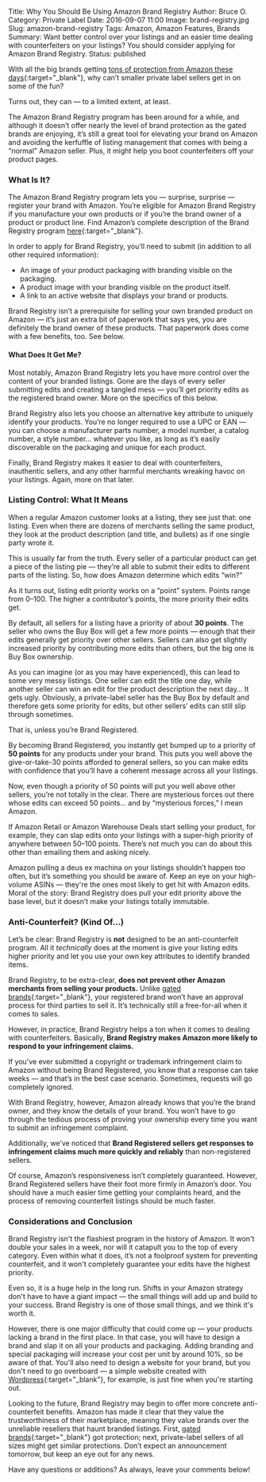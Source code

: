Title: Why You Should Be Using Amazon Brand Registry
Author: Bruce O.
Category: Private Label
Date: 2016-09-07 11:00
Image: brand-registry.jpg
Slug: amazon-brand-registry
Tags: Amazon, Amazon Features, Brands
Summary: Want better control over your listings and an easier time dealing with counterfeiters on your listings? You should consider applying for Amazon Brand Registry.
Status: published

With all the big brands getting [tons of protection from Amazon these days](https://efficientera.com/blog/2016/09/amazon-brand-gating.html){:target="_blank"}, why can’t smaller private label sellers get in on some of the fun?

Turns out, they can — to a limited extent, at least.

The Amazon Brand Registry program has been around for a while, and although it doesn’t offer nearly the level of brand protection as the gated brands are enjoying, it’s still a great tool for elevating your brand on Amazon and avoiding the kerfuffle of listing management that comes with being a “normal” Amazon seller. Plus, it might help you boot counterfeiters off your product pages.

### What Is It?

The Amazon Brand Registry program lets you — surprise, surprise — register your brand with Amazon. You’re eligible for Amazon Brand Registry if you manufacture your own products or if you’re the brand owner of a product or product line. Find Amazon’s complete description of the Brand Registry program [here](https://sellercentral.amazon.com/gp/help/200955930){:target="_blank"}.

In order to apply for Brand Registry, you’ll need to submit (in addition to all other required information):

* An image of your product packaging with branding visible on the packaging.
* A product image with your branding visible on the product itself.
* A link to an active website that displays your brand or products.

Brand Registry isn’t a prerequisite for selling your own branded product on Amazon — it’s just an extra bit of paperwork that says yes, you are definitely the brand owner of these products. That paperwork does come with a few benefits, too. See below.

#### What Does It Get Me?

Most notably, Amazon Brand Registry lets you have more control over the content of your branded listings. Gone are the days of every seller submitting edits and creating a tangled mess — you’ll get priority edits as the registered brand owner. More on the specifics of this below.

Brand Registry also lets you choose an alternative key attribute to uniquely identify your products. You’re no longer required to use a UPC or EAN — you can choose a manufacturer parts number, a model number, a catalog number, a style number… whatever you like, as long as it’s easily discoverable on the packaging and unique for each product.

Finally, Brand Registry makes it easier to deal with counterfeiters, inauthentic sellers, and any other harmful merchants wreaking havoc on your listings. Again, more on that later.

### Listing Control: What It Means

When a regular Amazon customer looks at a listing, they see just that: one listing. Even when there are dozens of merchants selling the same product, they look at the product description (and title, and bullets) as if one single party wrote it.

This is usually far from the truth. Every seller of a particular product can get a piece of the listing pie — they’re all able to submit their edits to different parts of the listing. So, how does Amazon determine which edits “win?”

As it turns out, listing edit priority works on a “point” system. Points range from 0–100. The higher a contributor’s points, the more priority their edits get.

By default, all sellers for a listing have a priority of about **30 points**. The seller who owns the Buy Box will get a few more points — enough that their edits generally get priority over other sellers. Sellers can also get slightly increased priority by contributing more edits than others, but the big one is Buy Box ownership. 

As you can imagine (or as you may have experienced), this can lead to some very messy listings. One seller can edit the title one day, while another seller can win an edit for the product description the next day… It gets ugly. Obviously, a private-label seller has the Buy Box by default and therefore gets some priority for edits, but other sellers’ edits can still slip through sometimes. 

That is, unless you’re Brand Registered.

By becoming Brand Registered, you instantly get bumped up to a priority of **50 points** for any products under your brand. This puts you well above the give-or-take-30 points afforded to general sellers, so you can make edits with confidence that you’ll have a coherent message across all your listings.

Now, even though a priority of 50 points will put you well above other sellers, you’re not totally in the clear. There are mysterious forces out there whose edits can exceed 50 points… and by “mysterious forces,” I mean Amazon.

If Amazon Retail or Amazon Warehouse Deals start selling your product, for example, they can slap edits onto your listings with a super-high priority of anywhere between 50–100 points. There’s not much you can do about this other than emailing them and asking nicely. 

Amazon pulling a deus ex machina on your listings shouldn’t happen *too* often, but it’s something you should be aware of. Keep an eye on your high-volume ASINs — they're the ones most likely to get hit with Amazon edits. Moral of the story: Brand Registry does pull your edit priority above the base level, but it doesn’t make your listings totally immutable.

### Anti-Counterfeit? (Kind Of…)

Let’s be clear: Brand Registry is **not** designed to be an anti-counterfeit program. All it *technically* does at the moment is give your listing edits higher priority and let you use your own key attributes to identify branded items.

Brand Registry, to be extra-clear, **does not prevent other Amazon merchants from selling your products.** Unlike [gated brands](https://efficientera.com/blog/2016/09/amazon-brand-gating.html){:target="_blank"}, your registered brand won’t have an approval process for third parties to sell it. It’s technically still a free-for-all when it comes to sales.

However, in practice, Brand Registry helps a ton when it comes to dealing with counterfeiters. Basically, **Brand Registry makes Amazon more likely to respond to your infringement claims.**

If you’ve ever submitted a copyright or trademark infringement claim to Amazon without being Brand Registered, you know that a response can take weeks — and that’s in the best case scenario. Sometimes, requests will go completely ignored.

With Brand Registry, however, Amazon already knows that you’re the brand owner, and they know the details of your brand. You won’t have to go through the tedious process of proving your ownership every time you want to submit an infringement complaint. 

Additionally, we’ve noticed that **Brand Registered sellers get responses to infringement claims much more quickly and reliably** than non-registered sellers.

Of course, Amazon’s responsiveness isn’t completely guaranteed. However, Brand Registered sellers have their foot more firmly in Amazon’s door. You should have a much easier time getting your complaints heard, and the process of removing counterfeit listings should be much faster.

### Considerations and Conclusion

Brand Registry isn't the flashiest program in the history of Amazon. It won't double your sales in a week, nor will it catapult you to the top of every category. Even within what it does, it’s not a foolproof system for preventing counterfeit, and it won't completely guarantee your edits have the highest priority.

Even so, it is a huge help in the long run. Shifts in your Amazon strategy don't have to have a giant impact — the small things will add up and build to your success. Brand Registry is one of those small things, and we think it's worth it.

However, there is one major difficulty that could come up — your products lacking a brand in the first place. In that case, you will have to design a brand and slap it on all your products and packaging. Adding branding and special packaging will increase your cost per unit by around 10%, so be aware of that. You'll also need to design a website for your brand, but you don't need to go overboard — a simple website created with [Wordpress](https://wordpress.com/){:target="_blank"}, for example, is just fine when you're starting out.

Looking to the future, Brand Registry may begin to offer more concrete anti-counterfeit benefits. Amazon has made it clear that they value the trustworthiness of their marketplace, meaning they value brands over the unreliable resellers that haunt branded listings. First, [gated brands](https://efficientera.com/blog/2016/09/amazon-brand-gating.html){:target="_blank"} got protection; next, private-label sellers of all sizes might get similar protections. Don’t expect an announcement tomorrow, but keep an eye out for any news.

Have any questions or additions? As always, leave your comments below!
